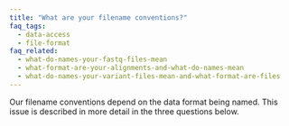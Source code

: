```yaml
---
title: "What are your filename conventions?"
faq_tags:
  - data-access
  - file-format
faq_related:
  - what-do-names-your-fastq-files-mean
  - what-format-are-your-alignments-and-what-do-names-mean
  - what-do-names-your-variant-files-mean-and-what-format-are-files
---
```

                    
Our filename conventions depend on the data format being named. This issue is described in more detail in the three questions below.
